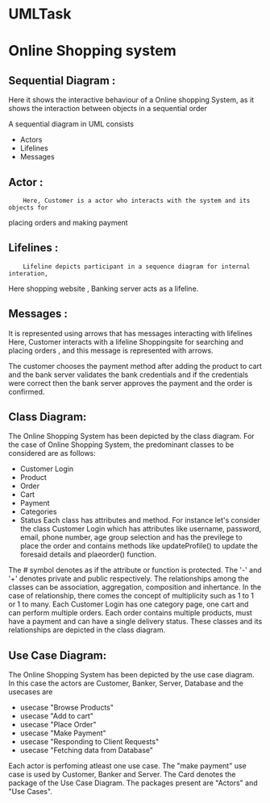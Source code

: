 # UMLTask
# Online Shopping system




## Sequential Diagram :

Here it shows the interactive behaviour of a Online shopping System, as it shows
the interaction between objects in a sequential order

A sequential diagram in UML consists
* Actors
* Lifelines
* Messages

## Actor : 
        Here, Customer is a actor who interacts with the system and its objects for
placing orders and making payment

## Lifelines : 
        Lifeline depicts participant in a sequence diagram for internal interation,
Here shopping website , Banking server acts as a lifeline.

## Messages : 
It is represented using arrows that has messages interacting with lifelines
Here, Customer interacts with a lifeline Shoppingsite for searching and placing orders , 
and this message is represented with arrows.

The customer chooses the payment method after adding the product to cart and the bank server validates the bank
credentials and if the credentials were correct then the bank server approves the payment and the order is confirmed.

## Class Diagram:
 
The Online Shopping System has been depicted by the class diagram. For the case of Online Shopping System, the predominant classes to be considered are as follows:
* Customer Login
* Product
* Order
* Cart
* Payment 
* Categories
* Status
Each class has attributes and method. For instance let's consider the class Customer Login which has attributes like
username, password, email, phone number, age group selection and has the previlege to place the order and contains methods like 
updateProfile() to update the foresaid details and plaeorder() function.

The # symbol denotes as if the attribute or function is protected. The '-' and '+' denotes private and public respectively. The relationships among the classes can be association, aggregation, composition and inhertance. In the case of relationship, there comes the concept of multiplicity such as 
1 to 1 or 1 to many.
Each Customer Login has one category page, one cart and can perform multiple orders. Each order contains multiple products, must have a payment and can have a single delivery status. These classes and its relationships are depicted in the class diagram.


## Use Case Diagram:

The Online Shopping System has been depicted by the use case diagram. In this case the actors are Customer, Banker, Server, Database and the usecases are
- usecase "Browse Products"
- usecase "Add to cart"
- usecase "Place Order"
- usecase "Make Payment"
- usecase "Responding to Client Requests"
- usecase "Fetching data from Database"

Each actor is perfoming atleast one use case. The "make payment" use case is used by Customer, Banker and Server.
The Card denotes the package of the Use Case Diagram. The packages present are "Actors" and "Use Cases".

